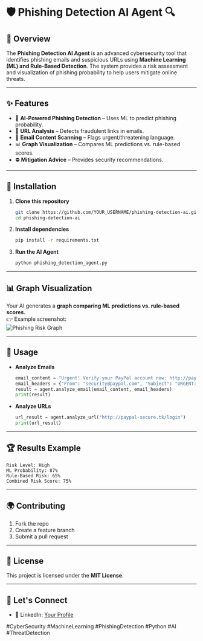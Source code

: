 # 🛡️ Phishing Detection AI Agent 🔍  

## 📌 Overview  
The **Phishing Detection AI Agent** is an advanced cybersecurity tool that identifies phishing emails and suspicious URLs using **Machine Learning (ML) and Rule-Based Detection**. The system provides a risk assessment and visualization of phishing probability to help users mitigate online threats.  

---

## ✨ Features  
- 🧠 **AI-Powered Phishing Detection** – Uses ML to predict phishing probability.  
- 🔗 **URL Analysis** – Detects fraudulent links in emails.  
- 📧 **Email Content Scanning** – Flags urgent/threatening language.  
- 📊 **Graph Visualization** – Compares ML predictions vs. rule-based scores.  
- ⛔ **Mitigation Advice** – Provides security recommendations.  

---

## 🚀 Installation  
1. **Clone this repository**  
   ```bash
   git clone https://github.com/YOUR_USERNAME/phishing-detection-ai.git
   cd phishing-detection-ai
   ```

2. **Install dependencies**  
   ```bash
   pip install -r requirements.txt
   ```

3. **Run the AI Agent**  
   ```bash
   python phishing_detection_agent.py
   ```

---

## 📊 Graph Visualization  
Your AI generates a **graph comparing ML predictions vs. rule-based scores.**  
👉 Example screenshot:  
![Phishing Risk Graph](screenshots/phishing_risk_analysis.png)  

---

## 📂 Usage  
- **Analyze Emails**  
  ```python
  email_content = "Urgent! Verify your PayPal account now: http://paypal-secure.tk/login"
  email_headers = {"From": "security@paypal.com", "Subject": "URGENT: Verify Your Account"}
  result = agent.analyze_email(email_content, email_headers)
  print(result)
  ```

- **Analyze URLs**  
  ```python
  url_result = agent.analyze_url("http://paypal-secure.tk/login")
  print(url_result)
  ```

---

## 🏆 Results Example  
```
Risk Level: High
ML Probability: 87%
Rule-Based Risk: 65%
Combined Risk Score: 75%
```

---

## 🌍 Contributing  
1. Fork the repo  
2. Create a feature branch  
3. Submit a pull request  

---

## 📢 License  
This project is licensed under the **MIT License**.

---

## 📣 Let's Connect  
- 🔗 LinkedIn: [Your Profile](www.linkedin.com/in/gunjan-thakor-a86b191b9)  


#CyberSecurity #MachineLearning #PhishingDetection #Python #AI #ThreatDetection

